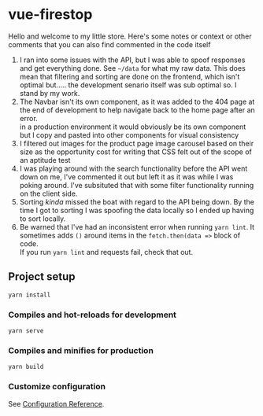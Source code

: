 # vue-firestop

Hello and welcome to my little store.  Here's some notes or context or other comments that you can also find commented in the code itself
  
1. I ran into some issues with the API, but I was able to spoof responses and get everything done. See `~/data` for what my raw data.  This does mean that filtering and sorting are done on the 
   frontend, which isn't optimal but..... the development senario itself was sub optimal so.  I stand by my work.
2. The Navbar isn't its own component, as it was added to the 404 page at the end of development to help navigate back to the home page after an error.  
   in a production environment it would obviously be its own component but I copy and pasted into other components for visual consistency
3. I filtered out images for the product page image carousel based on their size as the opportunity cost for writing that CSS felt 
   out of the scope of an aptitude test
4. I was playing around with the search functionality before the API went down on me, I've commented it out but left it as it was while I was poking around.  I've subsituted
   that with some filter functionality running on the client side.
5. Sorting _kinda_ missed the boat with regard to the API being down.  By the time I got to sorting I was spoofing the data locally so I ended up having to sort locally.
6. Be warned that I've had an inconsistent error when running `yarn lint`.  It sometimes adds `()` around items in the `fetch.then(data =>` block of code.  
   If you run `yarn lint` and requests fail, check that out.
## Project setup
```
yarn install
```

### Compiles and hot-reloads for development
```
yarn serve
```

### Compiles and minifies for production
```
yarn build
```

### Customize configuration
See [Configuration Reference](https://cli.vuejs.org/config/).
